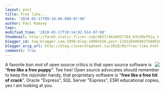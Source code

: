 ```yaml
---
layout: post
title: Free like...
date: '2010-05-17T09:10:00.000-07:00'
author: Paul Ramsey
tags: 
modified_time: '2010-05-17T10:14:02.914-07:00'
thumbnail: http://farm5.static.flickr.com/4057/4616057784_87e39ef61a_t.jpg
blogger_id: tag:blogger.com,1999:blog-14903426.post-1243204894037508816
blogger_orig_url: http://blog.cleverelephant.ca/2010/05/free-like.html
comments: True
---
```


<img src="http://farm5.static.flickr.com/4057/4616057784_87e39ef61a_m.jpg" style="float:right;" />A favorite *bon mot* of open source critics is that open source software is "**free like a free puppy**". Tee hee! Open source advocates should remember to keep the rejoinder handy, that proprietary software is "**free like a free hit of crack**".  Oracle "Express", SQL Server "Express", ESRI educational copies, yes I am looking at you.

